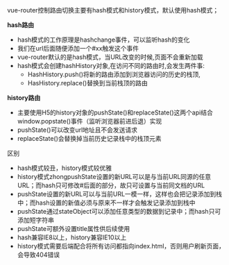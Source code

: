 vue-router控制路由切换主要有hash模式和history模式，默认使用hash模式；

 **hash路由**

* hash模式的工作原理是hashchange事件，可以监听hash的变化
* 我们在url后面随便添加一个#xx触发这个事件
* vue-router默认的是hash模式，当URL改变的时候,页面不会重新加载
* hash模式会创建hashHistory对象,在访问不同的路由时,会发生两件事: 
  * HashHistory.push()将新的路由添加到浏览器访问的历史的栈顶,
  * HasHistory.replace()替换到当前栈顶的路由

**history路由**

* 主要使用H5的history对象的pushState()和replaceState()这两个api结合window.popstate()事件（监听浏览器前进后退）实现
* pushState()可以改变url地址且不会发送请求
* replaceState()会替换掉当前历史记录栈中的栈顶元素

区别

* hash模式较丑，history模式较优雅
* history模式zhongpushState设置的新URL可以是与当前URL同源的任意URL；而hash只可修改#后面的部分，故只可设置与当前同文档的URL
* pushState设置的新URL可以与当前URL一模一样，这样也会把记录添加到栈中；而hash设置的新值必须与原来不一样才会触发记录添加到栈中
* pushState通过stateObject可以添加任意类型的数据到记录中；而hash只可添加短字符串
*  pushState可额外设置title属性供后续使用
* hash兼容IE8以上，history兼容IE10以上
* history模式需要后端配合将所有访问都指向index.html，否则用户刷新页面，会导致404错误